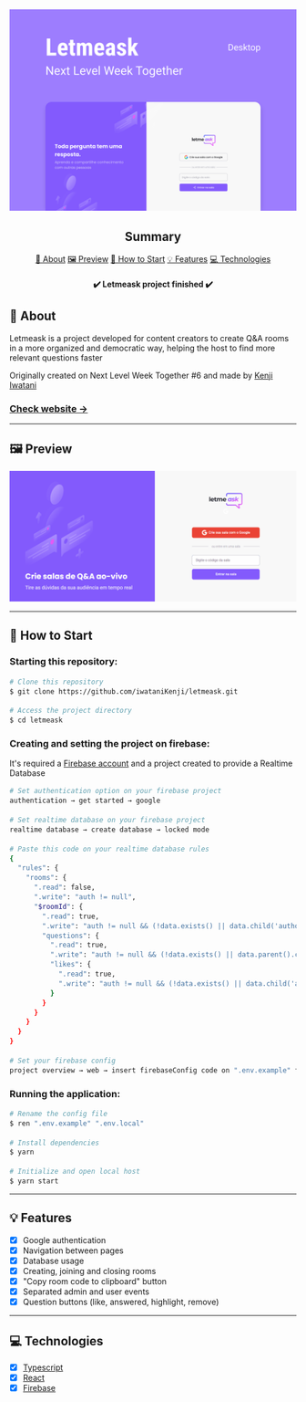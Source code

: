 <section align="center">
    <img src="./src/assets/images/cover.svg" />
</section>

<h2 align="center">Summary</h2>

<p align="center">
    <a href="#about">📙 About</a>
    <a href="#preview">🖼️ Preview</a>
    <a href="#start">📖 How to Start</a>
    <a href="#features">💡 Features</a>
    <a href="#technologies">💻 Technologies</a>
</p>

<h4 align="center">
   ✔️ Letmeask project finished ✔️
</h4>

<H2 id="about">📙 About</H2>

<p>Letmeask is a project developed for content creators to create Q&A rooms in a more organized and democratic way, helping the host to find more relevant questions faster</p>
<p>Originally created on Next Level Week Together #6 and made by <a href="https://www.linkedin.com/in/kleverson-kenji-iwatani/">Kenji Iwatani</a></p>
<p>
    <h3><a href="https://letmeask-c10c3.web.app/">Check website &rarr;</a></h3>
</p>

---

<H2 id="preview">🖼️ Preview</H2>

<section align="center">
    <img alt="Letmeask website overview" src="preview.gif"/>
</section>

---

<H2 id="start">📖 How to Start</H2>

<h3>Starting this repository:</h3>

```bash
# Clone this repository
$ git clone https://github.com/iwataniKenji/letmeask.git

# Access the project directory
$ cd letmeask
```

<h3>Creating and setting the project on firebase:</h3>
<p>It's required a <a href="https://firebase.google.com/">Firebase account</a> and a project created to provide a Realtime Database</p>

```bash
# Set authentication option on your firebase project 
authentication → get started → google

# Set realtime database on your firebase project
realtime database → create database → locked mode

# Paste this code on your realtime database rules
{
  "rules": {
    "rooms": {
      ".read": false,
      ".write": "auth != null",
      "$roomId": {
        ".read": true,
        ".write": "auth != null && (!data.exists() || data.child('authorId').val() == auth.id)",
        "questions": {
          ".read": true,
          ".write": "auth != null && (!data.exists() || data.parent().child('authorId').val() == auth.id)",
          "likes": {
            ".read": true,
            ".write": "auth != null && (!data.exists() || data.child('authorId').val() == auth.id)"  
          }
        }
      }
    }
  }
}

# Set your firebase config
project overview → web → insert firebaseConfig code on ".env.example" file
```

<h3>Running the application:</h3>

```bash
# Rename the config file 
$ ren ".env.example" ".env.local"

# Install dependencies
$ yarn

# Initialize and open local host
$ yarn start
```

---

<H2 id="features">💡 Features</H2>

- [x] Google authentication
- [x] Navigation between pages
- [x] Database usage
- [x] Creating, joining and closing rooms
- [x] "Copy room code to clipboard" button
- [x] Separated admin and user events
- [x] Question buttons (like, answered, highlight, remove)

---

<H2 id="technologies">💻 Technologies</H2>

- [x] <a href="https://www.typescriptlang.org/">Typescript</a>
- [x] <a href="https://reactjs.org/">React</a>
- [x] <a href="https://firebase.google.com/">Firebase</a>
